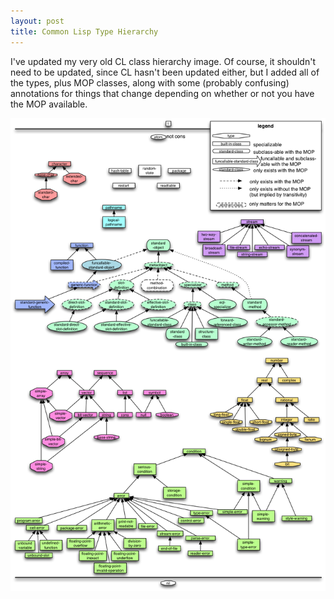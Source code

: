 ```yaml
---
layout: post
title: Common Lisp Type Hierarchy
---
```


I've updated my very old CL class hierarchy image. Of course, it shouldn't need to be updated, since CL hasn't been updated either, but I added all of the types, plus MOP classes, along with some (probably confusing) annotations for things that change depending on whether or not you have the MOP available.

![](/media/CL-type-hierarchy.png)
